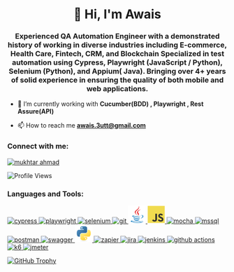 <h1 align="center">👋 Hi, I'm Awais</h1>
<h3 align="center">Experienced QA Automation Engineer with a demonstrated history of working in diverse industries including E-commerce, Health Care, Fintech, CRM, and Blockchain Specialized in test automation using Cypress, Playwright (JavaScript / Python), Selenium (Python), and Appium( Java). Bringing over 4+ years of solid experience in ensuring the quality of both mobile and web applications.</h3>


- 🌱 I’m currently working with **Cucumber(BDD) , Playwright , Rest Assure(API)**

- 📫 How to reach me **awais.3utt@gmail.com**

<h3 align="left">Connect with me:</h3>
<p align="left">
<a href="https://www.linkedin.com/in/avsbutt/" target="blank"><img align="center" src="https://raw.githubusercontent.com/rahuldkjain/github-profile-readme-generator/master/src/images/icons/Social/linked-in-alt.svg" alt="mukhtar ahmad" height="30" width="40" /></a>
</p>

<!---
avsbutt/avsbutt is a ✨ special ✨ repository because its `README.md` (this file) appears on your GitHub profile.
You can click the Preview link to take a look at your changes.
--->


![Profile Views](https://komarev.com/ghpvc/?username=haroondhanyal&label=Profile%20views&color=0e75b6&style=flat-square)

<h3 align="left">Languages and Tools:</h3>
<p align="left"> 

 <a href="https://www.cypress.io" target="_blank" rel="noreferrer"> 
    <img src="https://avatars.githubusercontent.com/u/8908513?s=200&v=4" alt="cypress" width="40" height="40"/> 
  </a> 


<a href="https://playwright.dev/" target="_blank" rel="noreferrer"> 
  <img src="https://playwright.dev/img/playwright-logo.svg" alt="playwright" width="40" height="40"/> 
</a>
  <a href="https://www.selenium.dev" target="_blank" rel="noreferrer"> 
    <img src="https://raw.githubusercontent.com/detain/svg-logos/780f25886640cef088af994181646db2f6b1a3f8/svg/selenium-logo.svg" alt="selenium" width="40" height="40"/> 
  </a> 

  <a href="https://git-scm.com/" target="_blank" rel="noreferrer"> 
    <img src="https://www.vectorlogo.zone/logos/git-scm/git-scm-icon.svg" alt="git" width="40" height="40"/> 
  </a> 
  <a href="https://www.java.com" target="_blank" rel="noreferrer">
    <img src="https://raw.githubusercontent.com/devicons/devicon/master/icons/java/java-original.svg" alt="java" width="40" height="40"/> 
  </a> 
  <a href="https://developer.mozilla.org/en-US/docs/Web/JavaScript" target="_blank" rel="noreferrer"> 
    <img src="https://raw.githubusercontent.com/devicons/devicon/master/icons/javascript/javascript-original.svg" alt="javascript" width="40" height="40"/> 
  </a> 
  <a href="https://mochajs.org" target="_blank" rel="noreferrer"> 
    <img src="https://www.vectorlogo.zone/logos/mochajs/mochajs-icon.svg" alt="mocha" width="40" height="40"/> 
  </a> 
  <a href="https://www.microsoft.com/en-us/sql-server" target="_blank" rel="noreferrer"> 
    <img src="https://www.svgrepo.com/show/303229/microsoft-sql-server-logo.svg" alt="mssql" width="40" height="40"/> 
  </a> 
  <a href="https://postman.com" target="_blank" rel="noreferrer"> 
    <img src="https://www.vectorlogo.zone/logos/getpostman/getpostman-icon.svg" alt="postman" width="40" height="40"/> 
  </a> 
<a href="https://swagger.io/" target="_blank" rel="noreferrer">
  <img src="https://upload.wikimedia.org/wikipedia/commons/a/ab/Swagger-logo.png" alt="swagger" width="40" height="40"/>
</a>


  <a href="https://www.python.org" target="_blank" rel="noreferrer"> 
    <img src="https://raw.githubusercontent.com/devicons/devicon/master/icons/python/python-original.svg" alt="python" width="40" height="40"/> 
  </a> 
  <a href="https://zapier.com" target="_blank" rel="noreferrer"> 
    <img src="https://www.vectorlogo.zone/logos/zapier/zapier-icon.svg" alt="zapier" width="40" height="40"/> 
  </a> 
<a href="https://www.atlassian.com/software/jira" target="_blank" rel="noreferrer">
  <img src="https://www.vectorlogo.zone/logos/atlassian_jira/atlassian_jira-icon.svg" alt="jira" width="40" height="40"/>
</a>
<a href="https://www.jenkins.io/" target="_blank" rel="noreferrer">
  <img src="https://www.vectorlogo.zone/logos/jenkins/jenkins-icon.svg" alt="jenkins" width="40" height="40"/>
</a>
<a href="https://github.com/features/actions" target="_blank" rel="noreferrer">
  <img src="https://github.githubassets.com/images/modules/logos_page/GitHub-Mark.png" alt="github actions" width="40" height="40"/>
</a>
<a href="https://k6.io/" target="_blank" rel="noreferrer">
  <img src="https://raw.githubusercontent.com/grafana/k6/master/assets/images/k6-logo.svg" alt="k6" width="40" height="40"/>
</a>
<a href="https://jmeter.apache.org/" target="_blank" rel="noreferrer">
  <img src="https://upload.wikimedia.org/wikipedia/commons/e/e3/JMeter_Logo.png" alt="jmeter" width="40" height="40"/>
</a>


</p>




[![GitHub Trophy](https://github-profile-trophy.vercel.app/?username=ryo-ma&margin-w=15&rank=SSS,SS,S,AAA,AA,A)](https://github.com/ryo-ma/github-profile-trophy)




